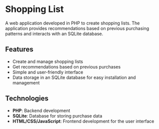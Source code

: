 # Shopping List

A web application developed in PHP to create shopping lists. The application provides recommendations based on previous purchasing patterns and interacts with an SQLite database.

## Features
- Create and manage shopping lists
- Get recommendations based on previous purchases
- Simple and user-friendly interface
- Data storage in an SQLite database for easy installation and management

## Technologies
- **PHP**: Backend development
- **SQLite**: Database for storing purchase data
- **HTML/CSS/JavaScript**: Frontend development for the user interface
